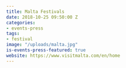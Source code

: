 ```yaml
---
title: Malta Festivals
date: 2018-10-25 09:50:00 Z
categories:
- events-press
tags:
- festival
image: "/uploads/malta.jpg"
is-events-press-featured: true
website: https://www.visitmalta.com/en/home
---
```


